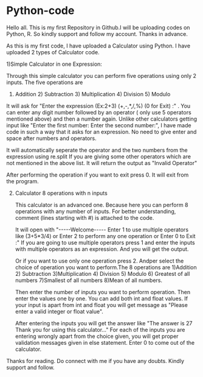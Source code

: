 # Python-code
 
 Hello all. This is my first Repository in Github.I will be uploading codes on Python, R.
 So kindly support and follow my account. Thanks in advance.
 
 As this is my first code, I have uploaded a Calculator using Python.
 I have uploaded 2 types of Calculator code.

1)Simple Calculator in one Expression:
   
   Through this simple calculator you can perform five operations using only 2 inputs.
   The five operations are 
   1) Addition 2) Subtraction 3) Multiplication 4) Division 5) Modulo
   
   It will ask for "Enter the expression (Ex:2+3) (+,-,*,/,%) (0 for Exit) :" .
   You can enter any digit number followed by an operator ( only use 5 operators mentioned above) and then a number again.
   Unlike other calculators getting input like "Enter the first number: Enter the second number:", I have made code in such a way that it asks for an expression.
   No need to give enter and space after numbers and operators.
   
   It will automatically seperate the operator and the two numbers from the expression using re.split
   If you are giving some other operators which are not mentioned in the above list. It will return the output as "Invalid Operator"
   
   After performing the operation if you want to exit press 0. It will exit from the program.
   
2) Calculator 8 operations with n inputs

      This calculator is an advanced one. Because here you can perform 8 operations with any number of inputs.
      For better understanding, comment (lines starting with #) is attached to the code.
      
      It will open with "-----Welcome-----  Enter 1 to use multiple operators like (3+5*3/4) or Enter 2 to perform any one operation or Enter 0 to Exit :"
      If you are going to use multiple operators press 1 and enter the inputs with multiple operators as an expression. And you will get the output.
      
      Or if you want to use only one operation press 2. Andper select the choice of operation you want to perform.The 8 operations are
      1)Addition 2) Subtraction 3)Multiplication 4) Division 5) Modulo 6) Greatest of all numbers 7)Smallest of all numbers 8)Mean of all numbers.
      
      Then enter the number of inputs you want to perform operation. Then enter the values one by one. You can add both int and float values.
      If your input is apart from int and float you will get message as "Please enter a valid integer or float value".
      
      After entering the inputs you will get the answer like "The answer is 27 Thank you for using this calculator..."
      For each of the inputs you are entering wrongly apart from the choice given, you will get proper validation messages given in else statement.
      Enter 0 to come out of the calculator.
 
 
 Thanks for reading. Do connect with me if you have any doubts. Kindly support and follow.
   
   
